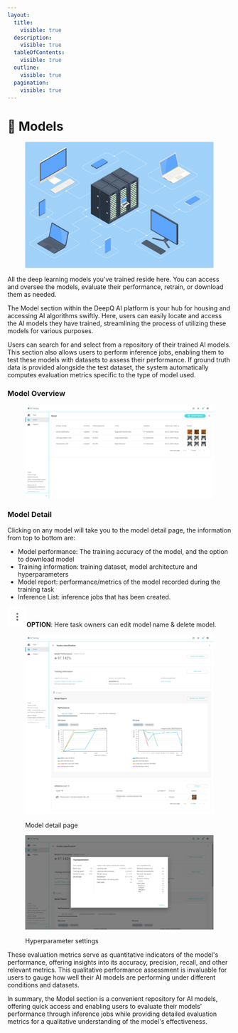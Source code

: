 ```yaml
---
layout:
  title:
    visible: true
  description:
    visible: true
  tableOfContents:
    visible: true
  outline:
    visible: true
  pagination:
    visible: true
---
```


# 🧠 Models

<figure><img src="../../.gitbook/assets/shutterstock_1881688810.jpg" alt=""><figcaption></figcaption></figure>

All the deep learning models you've trained reside here. You can access and oversee the models, evaluate their performance, retrain, or download them as needed.

The Model section within the DeepQ AI platform is your hub for housing and accessing AI algorithms swiftly. Here, users can easily locate and access the AI models they have trained, streamlining the process of utilizing these models for various purposes.

Users can search for and select from a repository of their trained AI models. This section also allows users to perform inference jobs, enabling them to test these models with datasets to assess their performance. If ground truth data is provided alongside the test dataset, the system automatically computes evaluation metrics specific to the type of model used.

### Model Overview



<figure><img src="../../.gitbook/assets/AI_Training_Model_Overview_Example_2.png" alt=""><figcaption></figcaption></figure>

### Model Detail



Clicking on any model will take you to the model detail page, the information from top to bottom are:

* Model performance: The training accuracy of the model, and the option to download model
* Training information: training dataset, model architecture and hyperparameters
* Model report: performance/metrics of the model recorded during the training task
* Inference List: inference jobs that has been created.

<img src="../../.gitbook/assets/icon_option.png" alt="" data-size="line">**OPTION**: Here task owners can edit model name & delete model.

<figure><img src="../../.gitbook/assets/AI_Training_Model_Detail_1.png" alt=""><figcaption><p>Model detail page</p></figcaption></figure>



<figure><img src="../../.gitbook/assets/AI_Training_Model_Detail_2.png" alt=""><figcaption><p>Hyperparameter settings</p></figcaption></figure>



These evaluation metrics serve as quantitative indicators of the model's performance, offering insights into its accuracy, precision, recall, and other relevant metrics. This qualitative performance assessment is invaluable for users to gauge how well their AI models are performing under different conditions and datasets.

In summary, the Model section is a convenient repository for AI models, offering quick access and enabling users to evaluate their models' performance through inference jobs while providing detailed evaluation metrics for a qualitative understanding of the model's effectiveness.


